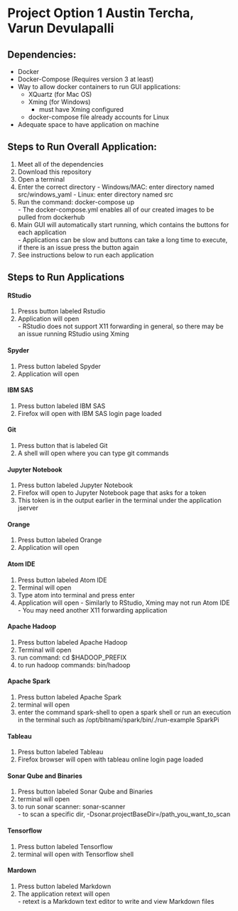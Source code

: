 # Project Option 1 Austin Tercha, Varun Devulapalli  

## Dependencies:  
  - Docker  
  - Docker-Compose (Requires version 3 at least)
  - Way to allow docker containers to run GUI applications:  
    - XQuartz (for Mac OS)  
    - Xming (for Windows)
        - must have Xming configured
    - docker-compose file already accounts for Linux  
  - Adequate space to have application on machine  

## Steps to Run Overall Application:  
  1. Meet all of the dependencies  
  2. Download this repository  
  3. Open a terminal  
  4. Enter the correct directory
    - Windows/MAC: enter directory named src/windows_yaml
    - Linux: enter directory named src
  5. Run the command: docker-compose up  
    - The docker-compose.yml enables all of our created images to be pulled
    from dockerhub  
  6. Main GUI will automatically start running, which contains the buttons for
  each application  
    - Applications can be slow and buttons can take a long time to execute, if
    there is an issue press the button again  
  7. See instructions below to run each application  

## Steps to Run Applications  
#### RStudio  
  1. Presss button labeled Rstudio  
  2. Application will open  
    - RStudio does not support X11 forwarding in general, so there may be an
    issue running RStudio using Xming
#### Spyder  
  1. Press button labeled Spyder  
  2. Application will open  
#### IBM SAS  
  1. Press button labeled IBM SAS    
  2. Firefox will open with IBM SAS login page loaded  
#### Git  
  1. Press button that is labeled Git  
  2. A shell will open where you can type git commands  
#### Jupyter Notebook  
  1. Press button labeled Jupyter Notebook  
  2. Firefox will open to Jupyter Notebook page that asks for a token  
  3. This token is in the output earlier in the terminal under the
  application jserver    
#### Orange  
  1. Press button labeled Orange  
  2. Application will open  
#### Atom IDE  
  1. Press button labeled Atom IDE  
  2. Terminal will open  
  3. Type atom into terminal and press enter  
  4. Application will open
    - Similarly to RStudio, Xming may not run Atom IDE  
    - You may need another X11 forwarding application  
#### Apache Hadoop  
  1. Press button labeled Apache Hadoop  
  2. Terminal will open
  3. run command: cd $HADOOP_PREFIX  
  4. to run hadoop commands: bin/hadoop <hadoop command>  
#### Apache Spark  
  1. Press button labeled Apache Spark  
  2. terminal will open  
  3. enter the command spark-shell to open a spark shell or run an execution
  in the terminal such as /opt/bitnami/spark/bin/./run-example SparkPi  
#### Tableau  
  1. Press button labeled Tableau  
  2. Firefox browser will open with tableau online login page loaded  
#### Sonar Qube and Binaries  
  1. Press button labeled Sonar Qube and Binaries  
  2. terminal will open  
  3. to run sonar scanner: sonar-scanner  
    - to scan a specific dir, -Dsonar.projectBaseDir=/path_you_want_to_scan
#### Tensorflow  
  1. Press button labeled Tensorflow  
  2. terminal will open with Tensorflow shell  
#### Mardown  
  1. Press button labeled Markdown  
  2. The application retext will open  
    - retext is a Markdown text editor to write and view Markdown files

